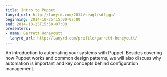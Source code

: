 ```yaml
---
title: Intro to Puppet
lanyrd_url: http://lanyrd.com/2014/seagl/sdfggp/
beginning: 2014-10-25T15:00-07:00
end: 2014-10-25T15:50-07:00
presenters:
- name: Garrett Honeycutt
  lanyrd_url: http://lanyrd.com/profile/garrett-honeycutt/
---
```


An introduction to automating your systems with Puppet. Besides covering how Puppet works and common design patterns, we will also discuss why automation is important and key concepts behind configuration management.
